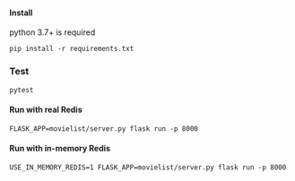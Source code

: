 #### Install

python 3.7+ is required 

    pip install -r requirements.txt
    
### Test
    
    pytest
    
#### Run with real Redis

    FLASK_APP=movielist/server.py flask run -p 8000

#### Run with in-memory Redis

    USE_IN_MEMORY_REDIS=1 FLASK_APP=movielist/server.py flask run -p 8000

